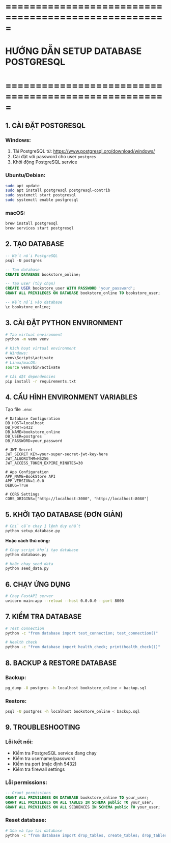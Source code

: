 # =====================================================
# HƯỚNG DẪN SETUP DATABASE POSTGRESQL
# =====================================================

## 1. CÀI ĐẶT POSTGRESQL

### Windows:
1. Tải PostgreSQL từ: https://www.postgresql.org/download/windows/
2. Cài đặt với password cho user `postgres`
3. Khởi động PostgreSQL service

### Ubuntu/Debian:
```bash
sudo apt update
sudo apt install postgresql postgresql-contrib
sudo systemctl start postgresql
sudo systemctl enable postgresql
```

### macOS:
```bash
brew install postgresql
brew services start postgresql
```

## 2. TẠO DATABASE

```sql
-- Kết nối PostgreSQL
psql -U postgres

-- Tạo database
CREATE DATABASE bookstore_online;

-- Tạo user (tùy chọn)
CREATE USER bookstore_user WITH PASSWORD 'your_password';
GRANT ALL PRIVILEGES ON DATABASE bookstore_online TO bookstore_user;

-- Kết nối vào database
\c bookstore_online;
```

## 3. CÀI ĐẶT PYTHON ENVIRONMENT

```bash
# Tạo virtual environment
python -m venv venv

# Kích hoạt virtual environment
# Windows:
venv\Scripts\activate
# Linux/macOS:
source venv/bin/activate

# Cài đặt dependencies
pip install -r requirements.txt
```

## 4. CẤU HÌNH ENVIRONMENT VARIABLES

Tạo file `.env`:
```env
# Database Configuration
DB_HOST=localhost
DB_PORT=5432
DB_NAME=bookstore_online
DB_USER=postgres
DB_PASSWORD=your_password

# JWT Secret
JWT_SECRET_KEY=your-super-secret-jwt-key-here
JWT_ALGORITHM=HS256
JWT_ACCESS_TOKEN_EXPIRE_MINUTES=30

# App Configuration
APP_NAME=BookStore API
APP_VERSION=1.0.0
DEBUG=True

# CORS Settings
CORS_ORIGINS=["http://localhost:3000", "http://localhost:8080"]
```

## 5. KHỞI TẠO DATABASE (ĐƠN GIẢN)

```bash
# Chỉ cần chạy 1 lệnh duy nhất
python setup_database.py
```

**Hoặc cách thủ công:**
```bash
# Chạy script khởi tạo database
python database.py

# Hoặc chạy seed data
python seed_data.py
```

## 6. CHẠY ỨNG DỤNG

```bash
# Chạy FastAPI server
uvicorn main:app --reload --host 0.0.0.0 --port 8000
```

## 7. KIỂM TRA DATABASE

```bash
# Test connection
python -c "from database import test_connection; test_connection()"

# Health check
python -c "from database import health_check; print(health_check())"
```

## 8. BACKUP & RESTORE DATABASE

### Backup:
```bash
pg_dump -U postgres -h localhost bookstore_online > backup.sql
```

### Restore:
```bash
psql -U postgres -h localhost bookstore_online < backup.sql
```

## 9. TROUBLESHOOTING

### Lỗi kết nối:
- Kiểm tra PostgreSQL service đang chạy
- Kiểm tra username/password
- Kiểm tra port (mặc định 5432)
- Kiểm tra firewall settings

### Lỗi permissions:
```sql
-- Grant permissions
GRANT ALL PRIVILEGES ON DATABASE bookstore_online TO your_user;
GRANT ALL PRIVILEGES ON ALL TABLES IN SCHEMA public TO your_user;
GRANT ALL PRIVILEGES ON ALL SEQUENCES IN SCHEMA public TO your_user;
```

### Reset database:
```bash
# Xóa và tạo lại database
python -c "from database import drop_tables, create_tables; drop_tables(); create_tables()"
```
